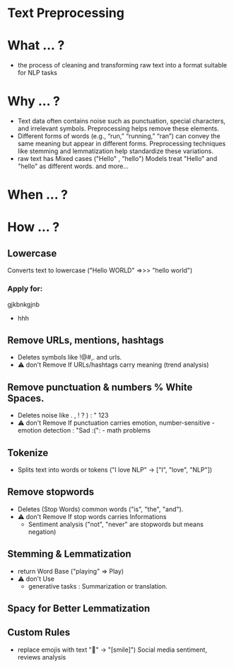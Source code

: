 # Text Preprocessing

# What ... ?
- the process of cleaning and transforming raw text into a format suitable for NLP tasks

# Why ... ?
- Text data often contains noise such as punctuation, special characters, and irrelevant symbols. Preprocessing helps remove these elements.
- Different forms of words (e.g., “run,” “running,” “ran”) can convey the same meaning but appear in different forms. Preprocessing techniques like stemming and lemmatization help standardize these variations.
- raw text has Mixed cases ("Hello" , "hello") Models treat "Hello" and "hello" as different words.
and more...

# When ... ? 




# How ... ?
## Lowercase
Converts text to lowercase ("Hello WORLD" =>>> "hello world")
### Apply for:

gjkbnkgjnb 
  - hhh
    
## Remove URLs, mentions, hashtags
  - Deletes symbols like !@#,. and urls.
  - ⚠️ don't Remove If URLs/hashtags carry meaning (trend analysis)

  
## Remove punctuation & numbers % White Spaces.
  - Deletes noise like . , ! ? ) : " 123
  -  ⚠️ don't Remove If punctuation carries emotion, number-sensitive 
    - emotion detection : "Sad :(":
    - math problems

## Tokenize
  - Splits text into words or tokens ("I love NLP" → ["I", "love", "NLP"]) 
  
## Remove stopwords
  - Deletes (Stop Words) common words ("is", "the", "and").
  - ⚠️ don't Remove If stop words carries Informations 
    -  Sentiment analysis ("not", "never" are stopwords but means negation)
   
      
## Stemming & Lemmatization
  - return Word Base ("playing" => Play)
  - ⚠️ don't Use
    - generative tasks : Summarization or translation. 
  
## Spacy for Better Lemmatization
  
## Custom Rules
  - replace emojis with text "🙂" → "[smile]") Social media sentiment, reviews analysis



















  
 
